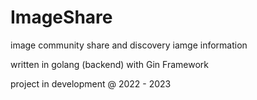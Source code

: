 # ImageShare
image community share and discovery iamge information 

written in golang (backend) with Gin Framework

project in development
@ 2022 - 2023
